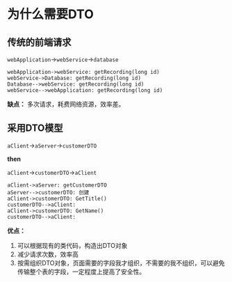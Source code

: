 # 为什么需要DTO

## 传统的前端请求

`webApplication`->`webService`->`database`

```sequence
webApplication->webService: getRecording(long id)
webService->Database: getRecording(long id)
Database-->webService: getRecording(long id)
webService-->webApplication: getRecording(long id)
```

**缺点：**
多次请求，耗费网络资源，效率差。

## 采用DTO模型

`aClient`->`aServer`->`customerDTO`

**then**

`aClient`->`customerDTO`->`aClient`

```sequence
aClient->aServer: getCustomerDTO
aServer-->customerDTO: 创建
aClient->customerDTO: GetTitle()
customerDTO-->aClient:
aClient->customerDTO: GetName()
customerDTO-->aClient:
```

**优点：**

1. 可以根据现有的类代码，构造出DTO对象
2. 减少请求次数，效率高
3. 按需组织DTO对象，页面需要的字段我才组织，不需要的我不组织，可以避免传输整个表的字段，一定程度上提高了安全性。


